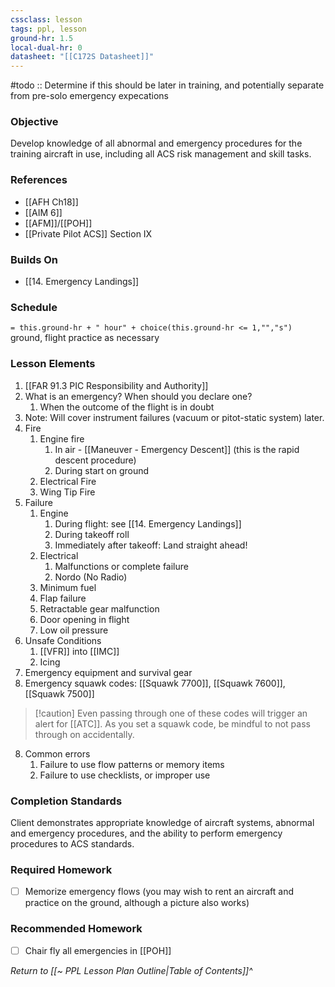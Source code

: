 ```yaml
---
cssclass: lesson
tags: ppl, lesson
ground-hr: 1.5
local-dual-hr: 0
datasheet: "[[C172S Datasheet]]"
---
```

#todo :: Determine if this should be later in training, and potentially separate from pre-solo emergency expecations

### Objective
Develop knowledge of all abnormal and emergency procedures for the training aircraft in use, including all ACS risk management and skill tasks.

### References
- [[AFH Ch18]]
- [[AIM 6]]
- [[AFM]]/[[POH]]
- [[Private Pilot ACS]] Section IX

### Builds On
- [[14. Emergency Landings]]

### Schedule
`= this.ground-hr + " hour" + choice(this.ground-hr <= 1,"","s")` ground, flight practice as necessary

### Lesson Elements
1. [[FAR 91.3 PIC Responsibility and Authority]]
3. What is an emergency? When should you declare one?
	1. When the outcome of the flight is in doubt
4. Note: Will cover instrument failures (vacuum or pitot-static system) later.
5. Fire
	1. Engine fire
		1. In air - [[Maneuver - Emergency Descent]] (this is the rapid descent procedure)
		2. During start on ground
	2. Electrical Fire
	3. Wing Tip Fire
6. Failure
	1. Engine
		1. During flight: see [[14. Emergency Landings]]
		2. During takeoff roll
		3. Immediately after takeoff: Land straight ahead!
	2. Electrical
		1. Malfunctions or complete failure
		2. Nordo (No Radio)
	3. Minimum fuel
	4. Flap failure
	5. Retractable gear malfunction
	6. Door opening in flight
	7. Low oil pressure
7. Unsafe Conditions
	1. [[VFR]] into [[IMC]]
	2. Icing
8. Emergency equipment and survival gear
9. Emergency squawk codes: [[Squawk 7700]], [[Squawk 7600]], [[Squawk 7500]]
> [!caution] Even passing through one of these codes will trigger an alert for [[ATC]]. As you set a squawk code, be mindful to not pass through on accidentally.
8. Common errors
	1. Failure to use flow patterns or memory items
	2. Failure to use checklists, or improper use

### Completion Standards
Client demonstrates appropriate knowledge of aircraft systems, abnormal and emergency procedures, and the ability to perform emergency procedures to ACS standards.

### Required Homework
- [ ] Memorize emergency flows (you may wish to rent an aircraft and practice on the ground, although a picture also works)

### Recommended Homework
- [ ] Chair fly all emergencies in [[POH]]

*Return to [[~ PPL Lesson Plan Outline|Table of Contents]]^*